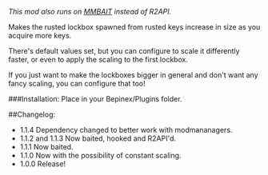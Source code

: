 ﻿*This mod also runs on [MMBAIT](https://thunderstore.io/package/varstyx/MMBAIT/) instead of R2API.*

Makes the rusted lockbox spawned from rusted keys increase in size as you acquire more keys.

There's default values set, but you can configure to scale it differently faster, or even to apply the scaling to the first lockbox.

If you just want to make the lockboxes bigger in general and don't want any fancy scaling, you can configure that too!

###Installation: 
Place in your Bepinex/Plugins folder.


##Changelog:
- 1.1.4 Dependency changed to better work with modmananagers.
- 1.1.2 and 1.1.3 Now baited, hooked and R2API'd.
- 1.1.1 Now baited.
- 1.1.0 Now with the possibility of constant scaling.
- 1.0.0 Release!